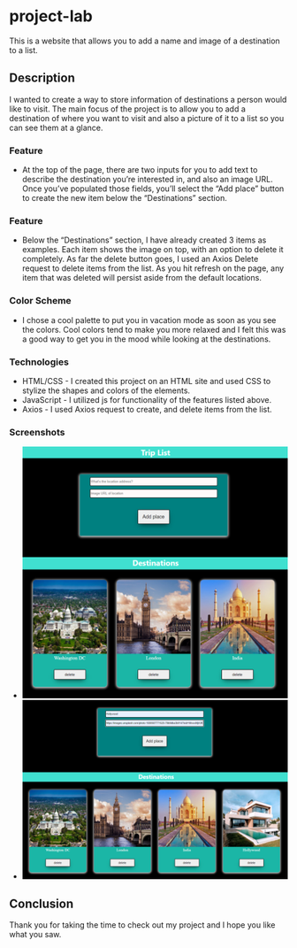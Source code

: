 # project-lab

This is a website that allows you to add a name and image of a destination to a list.

## Description

I wanted to create a way to store information of destinations a person would like to visit. The main focus of the project is to allow you to add a destination of where you want to visit and also a picture of it to a list so you can see them at a glance.

### Feature

* At the top of the page, there are two inputs for you to add text to describe the destination you’re interested in, and also an image URL. Once you’ve populated those fields, you’ll select the “Add place” button to create the new item below the “Destinations” section. 


### Feature

* Below the “Destinations” section, I have already created 3 items as examples. Each item shows the image on top, with an option to delete it completely. As far the delete button goes, I used an Axios Delete request to delete items from the list. As you hit refresh on the page, any item that was deleted will persist aside from the default locations.


### Color Scheme

* I chose a cool palette to put you in vacation mode as soon as you see the colors. Cool colors tend to make you more relaxed and I felt this was a good way to get you in the mood while looking at the destinations. 

### Technologies

* HTML/CSS - I created this project on an HTML site and used CSS to stylize the shapes and colors of the elements.
* JavaScript - I utilized js for functionality of the features listed above. 
* Axios - I used Axios request to create, and delete items from the list.

### Screenshots
* ![Alt text](https://github.com/lhoang417/pictures/blob/main/Screenshot%202021-07-08%20142204.png?raw=true "Optional title")
* ![Alt text](https://github.com/lhoang417/pictures/blob/main/Screenshot%202021-07-08%20142253.png?raw=true "Optional title")

## Conclusion

Thank you for taking the time to check out my project and I hope you like what you saw. 
